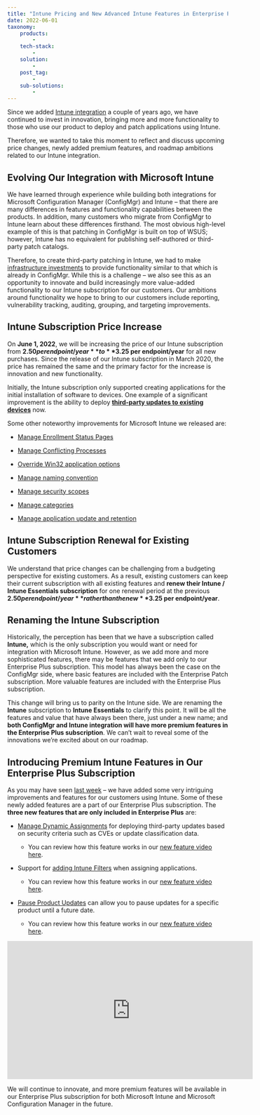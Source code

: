 ```yaml
---
title: "Intune Pricing and New Advanced Intune Features in Enterprise Plus"
date: 2022-06-01
taxonomy:
    products:
        - 
    tech-stack:
        - 
    solution:
        - 
    post_tag:
        - 
    sub-solutions:
        - 
---
```


Since we added [Intune integration](https://patchmypc.com/automatically-create-and-deploy-applications-in-microsoft-intune) a couple of years ago, we have continued to invest in innovation, bringing more and more functionality to those who use our product to deploy and patch applications using Intune.

Therefore, we wanted to take this moment to reflect and discuss upcoming price changes, newly added premium features, and roadmap ambitions related to our Intune integration.

## Evolving Our Integration with Microsoft Intune

We have learned through experience while building both integrations for Microsoft Configuration Manager (ConfigMgr) and Intune – that there are many differences in features and functionality capabilities between the products. In addition, many customers who migrate from ConfigMgr to Intune learn about these differences firsthand. The most obvious high-level example of this is that patching in ConfigMgr is built on top of WSUS; however, Intune has no equivalent for publishing self-authored or third-party patch catalogs.

Therefore, to create third-party patching in Intune, we had to make [infrastructure investments](https://patchmypc.com/third-party-patch-management-for-microsoft-intune) to provide functionality similar to that which is already in ConfigMgr. While this is a challenge – we also see this as an opportunity to innovate and build increasingly more value-added functionality to our Intune subscription for our customers. Our ambitions around functionality we hope to bring to our customers include reporting, vulnerability tracking, auditing, grouping, and targeting improvements.

## Intune Subscription Price Increase

On **June 1, 2022**, we will be increasing the price of our Intune subscription from **$2.50 per endpoint/year** to **$3.25 per endpoint/year** for all new purchases. Since the release of our Intune subscription in March 2020, the price has remained the same and the primary factor for the increase is innovation and new functionality.

Initially, the Intune subscription only supported creating applications for the initial installation of software to devices. One example of a significant improvement is the ability to deploy **[third-party updates to existing devices](https://patchmypc.com/third-party-patch-management-for-microsoft-intune)** now.

Some other noteworthy improvements for Microsoft Intune we released are:

- [Manage Enrollment Status Pages](https://patchmypc.com/manage-intune-enrollment-status-pages)

- [Manage Conflicting Processes](https://patchmypc.com/manage-conflicting-processes-when-updating-third-party-applications)

- [Override Win32 application options](https://patchmypc.com/custom-options-available-for-third-party-updates-and-applications#override-win32)

- [Manage naming convention](https://patchmypc.com/custom-options-available-for-third-party-updates-and-applications#IntuneNamingConvention)

- [Manage security scopes](https://patchmypc.com/custom-options-available-for-third-party-updates-and-applications#security-scopes)

- [Manage categories](https://patchmypc.com/custom-options-available-for-third-party-updates-and-applications#ManageCategories)

- [Manage application update and retention](https://patchmypc.com/custom-options-available-for-third-party-updates-and-applications#new-application)

## Intune Subscription Renewal for Existing Customers

We understand that price changes can be challenging from a budgeting perspective for existing customers. As a result, existing customers can keep their current subscription with all existing features and **renew their Intune / Intune Essentials subscription** for one renewal period at the previous **$2.50 per endpoint/year** rather than the new **$3.25 per endpoint/year**.

## Renaming the Intune Subscription

Historically, the perception has been that we have a subscription called **Intune,** which is the only subscription you would want or need for integration with Microsoft Intune. However, as we add more and more sophisticated features, there may be features that we add only to our Enterprise Plus subscription. This model has always been the case on the ConfigMgr side, where basic features are included with the Enterprise Patch subscription. More valuable features are included with the Enterprise Plus subscription.

This change will bring us to parity on the Intune side. We are renaming the **Intune** subscription to **Intune Essentials** to clarify this point. It will be all the features and value that have always been there, just under a new name; and **both ConfigMgr and Intune integration will have more premium features in the Enterprise Plus subscription**. We can’t wait to reveal some of the innovations we’re excited about on our roadmap.

## Introducing Premium Intune Features in Our Enterprise Plus Subscription

As you may have seen [last week](https://docs.patchmypc.com/release-history/production-releases) – we have added some very intriguing improvements and features for our customers using Intune. Some of these newly added features are a part of our Enterprise Plus subscription. The **three new features that are only included in Enterprise Plus** are:

- [Manage Dynamic Assignments](https://patchmypc.com/manage-dynamic-assignments) for deploying third-party updates based on security criteria such as CVEs or update classification data.
    - You can review how this feature works in our [new feature video here](https://youtu.be/MuyWXtoSuBM?t=192).

- Support for [adding Intune Filters](https://patchmypc.com/custom-options-available-for-third-party-updates-and-applications#filters) when assigning applications.
    - You can review how this feature works in our [new feature video here](https://youtu.be/MuyWXtoSuBM?t=703).

- [Pause Product Updates](https://patchmypc.com/custom-options-available-for-third-party-updates-and-applications#pause-product-updates) can allow you to pause updates for a specific product until a future date.
    - You can review how this feature works in our [new feature video here](https://youtu.be/MuyWXtoSuBM?t=905).

<iframe title="YouTube video player" src="https://www.youtube.com/embed/MuyWXtoSuBM" width="560" height="315" frameborder="0" allowfullscreen="allowfullscreen" data-cookieconsent="ignore"></iframe>

We will continue to innovate, and more premium features will be available in our Enterprise Plus subscription for both Microsoft Intune and Microsoft Configuration Manager in the future.